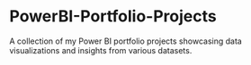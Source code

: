 # PowerBI-Portfolio-Projects
A collection of my Power BI portfolio projects showcasing data visualizations and insights from various datasets.
